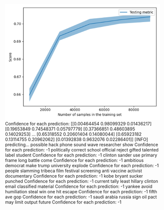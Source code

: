 ![](../plots/plot_acc_20230819-1745.png)
Confidence for each prediction: [[0.00464454 0.98099329 0.01436217]
 [0.19653849 0.74548371 0.05797779]
 [0.37366851 0.48603895 0.14029253]
 ...
 [0.65318552 0.20601404 0.14080044]
 [0.65923182 0.13114755 0.20962062]
 [0.01392838 0.9632076  0.02286401]]
[INFO] predicting...
possible hack phone sound wave researcher show
Confidence for each prediction: -1
politically correct school official reject gifted talented label student
Confidence for each prediction: -1
clinton sander use primary frame long battle come
Confidence for each prediction: -1
ambitious democrat make trump university explode
Confidence for each prediction: -1
people slamming tribeca film festival screening anti vaccine activist documentary
Confidence for each prediction: -1
kobe bryant sucker punched
Confidence for each prediction: -1
current tally least hillary clinton email classified material
Confidence for each prediction: -1
yankee avoid humiliation steal win one hit escape
Confidence for each prediction: -1
fifth ave gop
Confidence for each prediction: -1
saudi arabia russia sign oil pact may limit output future
Confidence for each prediction: -1
